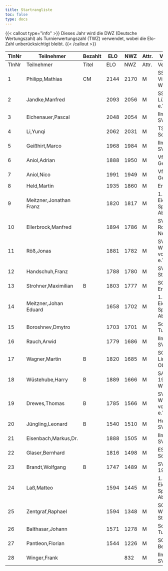 ```yaml
---
title: Startrangliste
toc: false
type: docs
---
```


{{< callout type="info" >}}
Dieses Jahr wird die DWZ (Deutsche Wertungszahl) als Turnierwertungszahl (TWZ) verwendet, wobei die Elo-Zahl unberücksichtigt bleibt.
{{< /callout >}}



| TlnNr | Teilnehmer | Bezahlt | ELO | NWZ | Attr. | Verein/Ort | Land | Geburt | FideKenn. | PKZ |
| --- | --- | --- | --- | --- | --- | --- | --- | --- | --- | --- | 
| TlnNr | Teilnehmer | Titel | ELO | NWZ | Attr. | Verein/Ort | Land | Geburt | FideKenn. | PKZ |
| 1 | Philipp,Mathias | CM | 2144 | 2170 | M | SSV Vimaria 91 Weimar | GER | 1999 | 12958883 | 10269201 |
| 2 | Jandke,Manfred |  | 2093 | 2056 | M | SSG Lübbenau e.V. | GER | 1953 | 4642074 | 10094165 |
| 3 | Eichenauer,Pascal |  | 2048 | 2054 | M | Ilmenauer SV | GER | 1999 | 12991848 | 10276112 |
| 4 | Li,Yunqi |  | 2062 | 2031 | M | TSV Schönaich | GER | 2014 | 34610618 | 10754717 |
| 5 | Geißhirt,Marco |  | 1968 | 1984 | M | Ilmenauer SV | GER | 1990 | 4610563 | 10059257 |
| 6 | Aniol,Adrian |  | 1888 | 1950 | M | VfL 1990 Gera | GER | 2005 | 16229967 | 10406227 |
| 7 | Aniol,Nico |  | 1991 | 1949 | M | VfL 1990 Gera | GER | 2010 | 16287096 | 10695221 |
| 8 | Held,Martin |  | 1935 | 1860 | M | Erfurter SK | GER | 1993 | 12902039 | 10079211 |
| 9 | Meitzner,Jonathan Franz |  | 1820 | 1817 | M | 1. Eichsfelder Sportclub - Abt. | GER | 2014 | 34616110 | 10768635 |
| 10 | Ellerbrock,Manfred |  | 1894 | 1786 | M | SV Rochade Neuenstadt | GER | 1948 | 4641850 | 10044061 |
| 11 | Röß,Jonas |  | 1881 | 1782 | M | SV Würzburg von 1865 e.V. | GER | 2000 | 16288254 | 10713938 |
| 12 | Handschuh,Franz |  | 1788 | 1780 | M | SV Stützerbach | GER | 1948 | 34602615 | 10073513 |
| 13 | Strohner,Maximilian | B | 1803 | 1777 | M | SC Turm Erfurt | GER | 1993 | 34660607 | 10218260 |
| 14 | Meitzner,Johan Eduard |  | 1658 | 1702 | M | 1. Eichsfelder Sportclub - Abt. | GER | 2011 | 34623612 | 10768633 |
| 15 | Boroshnev,Dmytro |  | 1703 | 1701 | M | Schachclub Turm Erfurt | UKR | 2014 | 34163611 | 10868643 |
| 16 | Rauch,Arwid |  | 1779 | 1686 | M | Ilmenauer SV | GER | 2003 | 16215923 | 10283822 |
| 17 | Wagner,Martin | B | 1820 | 1685 | M | SG Limbach-Oberfrohna | GER | 1994 | 533015740 | 10876631 |
| 18 | Wüstehube,Harry | B | 1889 | 1666 | M | SAbt TG 1949 Wehlheiden | GER | 1955 | 24614084 | 10247588 |
| 19 | Drewes,Thomas | B | 1785 | 1566 | M | SV Würzburg von 1865 e.V. | GER | 1951 | 24613215 | 10039513 |
| 20 | Jüngling,Leonard | B | 1540 | 1510 | M | Heilbronner SV | GER | 2014 | 34669116 | 10768775 |
| 21 | Eisenbach,Markus,Dr. |  | 1888 | 1505 | M | Ilmenauer SV | GER | 1984 | 34663630 | 10043553 |
| 22 | Glaser,Bernhard |  | 1816 | 1498 | M | ESV Lok Sömmerda | GER | 1960 | 24638331 | 10061931 |
| 23 | Brandt,Wolfgang | B | 1747 | 1489 | M | SV Gehren 1911 | GER | 1960 | 16202465 | 10257345 |
| 24 | Laß,Matteo |  | 1594 | 1445 | M | 1. Eichsfelder Sportclub - Abt. | GER | 2015 | 533019940 | 10793615 |
| 25 | Zentgraf,Raphael |  | 1594 | 1348 | M | SG Blau-Weiß Stadtilm | GER | 2015 | 34684166 | 10814543 |
| 26 | Balthasar,Johann |  | 1571 | 1278 | M | Schachclub Turm Erfurt | GER | 2013 | 533015678 | 10809961 |
| 27 | Pantleon,Florian |  | 1544 | 1226 | M | SG Bettringen | GER | 1999 | 533016836 | 10535931 |
| 28 | Winger,Frank |  |  | 832 | M | Ilmenauer SV | GER | 1964 | 16233069 | 10651767 |